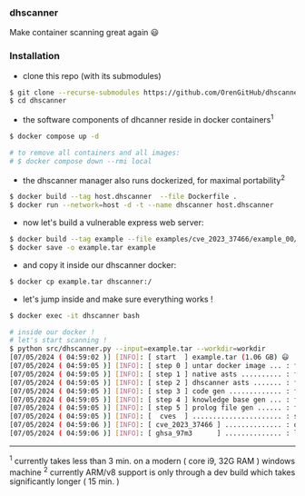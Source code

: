 ### dhscanner

Make container scanning great again :smiley:

### Installation

- clone this repo (with its submodules)

```bash
$ git clone --recurse-submodules https://github.com/OrenGitHub/dhscanner
$ cd dhscanner
```

- the software components of dhcanner reside in docker containers<sup>1</sup>

```bash
$ docker compose up -d

# to remove all containers and all images:
# $ docker compose down --rmi local
```

- the dhscanner manager also runs dockerized, for maximal portability<sup>2</sup>

```bash
$ docker build --tag host.dhscanner  --file Dockerfile .
$ docker run --network=host -d -t --name dhscanner host.dhscanner
```

- now let's build a vulnerable express web server:

```bash
$ docker build --tag example --file examples/cve_2023_37466/example_00/Dockerfile examples/cve_2023_37466/example_00
$ docker save -o example.tar example
```

- and copy it inside our dhscanner docker:

```bash
$ docker cp example.tar dhscanner:/
```

- let's jump inside and make sure everything works !

```bash
$ docker exec -it dhscanner bash

# inside our docker !
# let's start scanning !
$ python src/dhscanner.py --input=example.tar --workdir=workdir
[07/05/2024 ( 04:59:02 )] [INFO]: [ start  ] example.tar (1.06 GB) 😃
[07/05/2024 ( 04:59:05 )] [INFO]: [ step 0 ] untar docker image ... : finished 😃
[07/05/2024 ( 04:59:05 )] [INFO]: [ step 1 ] native asts .......... : finished 😃
[07/05/2024 ( 04:59:05 )] [INFO]: [ step 2 ] dhscanner asts ....... : finished 😃
[07/05/2024 ( 04:59:05 )] [INFO]: [ step 3 ] code gen ............. : finished 😃
[07/05/2024 ( 04:59:05 )] [INFO]: [ step 4 ] knowledge base gen ... : finished 😃
[07/05/2024 ( 04:59:05 )] [INFO]: [ step 5 ] prolog file gen ...... : finished 😃
[07/05/2024 ( 04:59:05 )] [INFO]: [  cves  ] ...................... : starting 🙏
[07/05/2024 ( 04:59:06 )] [INFO]: [ cve_2023_37466 ] .............. : oh no ! it looks bad 😬😬😬
[07/05/2024 ( 04:59:06 )] [INFO]: [ ghsa_97m3      ] .............. : looking good 👌
```

---

<sup>1</sup> currently takes less than 3 min. on a modern ( core i9, 32G RAM ) windows machine
<sup>2</sup> currently ARM/v8 support is only through a dev build which takes significantly longer ( 15 min. )